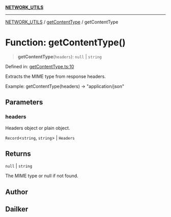 [**NETWORK_UTILS**](../../README.md)

***

[NETWORK_UTILS](../../README.md) / [getContentType](../README.md) / getContentType

# Function: getContentType()

> **getContentType**(`headers`): `null` \| `string`

Defined in: [getContentType.ts:10](https://github.com/dailker/everyutil/blob/2c6c8c707de5d4a5d228d272d2d21855929838e2/src/network/getContentType.ts#L10)

Extracts the MIME type from response headers.

Example: getContentType(headers) → "application/json"

## Parameters

### headers

Headers object or plain object.

`Record`\<`string`, `string`\> | `Headers`

## Returns

`null` \| `string`

The MIME type or null if not found.

## Author

## Dailker
